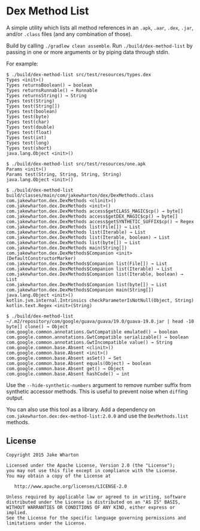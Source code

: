 Dex Method List
===============

A simple utility which lists all method references in an `.apk`, `.aar`, `.dex`, `.jar`, and/or
`.class` files (and any combination of those).

Build by calling `./gradlew clean assemble`. Run `./build/dex-method-list` by passing in one or
more arguments or by piping data through stdin.

For example:
```
$ ./build/dex-method-list src/test/resources/types.dex
Types <init>()
Types returnsBoolean() → boolean
Types returnsRunnable() → Runnable
Types returnsString() → String
Types test(String)
Types test(String[])
Types test(boolean)
Types test(byte)
Types test(char)
Types test(double)
Types test(float)
Types test(int)
Types test(long)
Types test(short)
java.lang.Object <init>()

$ ./build/dex-method-list src/test/resources/one.apk
Params <init>()
Params test(String, String, String, String)
java.lang.Object <init>()

$ ./build/dex-method-list build/classes/main/com/jakewharton/dex/DexMethods.class
com.jakewharton.dex.DexMethods <clinit>()
com.jakewharton.dex.DexMethods <init>()
com.jakewharton.dex.DexMethods access$getCLASS_MAGIC$cp() → byte[]
com.jakewharton.dex.DexMethods access$getDEX_MAGIC$cp() → byte[]
com.jakewharton.dex.DexMethods access$getSYNTHETIC_SUFFIX$cp() → Regex
com.jakewharton.dex.DexMethods list(File[]) → List
com.jakewharton.dex.DexMethods list(Iterable) → List
com.jakewharton.dex.DexMethods list(Iterable, boolean) → List
com.jakewharton.dex.DexMethods list(byte[]) → List
com.jakewharton.dex.DexMethods main(String[])
com.jakewharton.dex.DexMethods$Companion <init>(DefaultConstructorMarker)
com.jakewharton.dex.DexMethods$Companion list(File[]) → List
com.jakewharton.dex.DexMethods$Companion list(Iterable) → List
com.jakewharton.dex.DexMethods$Companion list(Iterable, boolean) → List
com.jakewharton.dex.DexMethods$Companion list(byte[]) → List
com.jakewharton.dex.DexMethods$Companion main(String[])
java.lang.Object <init>()
kotlin.jvm.internal.Intrinsics checkParameterIsNotNull(Object, String)
kotlin.text.Regex <init>(String)

$ ./build/dex-method-list ~/.m2/repository/com/google/guava/guava/19.0/guava-19.0.jar | head -10
byte[] clone() → Object
com.google.common.annotations.GwtCompatible emulated() → boolean
com.google.common.annotations.GwtCompatible serializable() → boolean
com.google.common.annotations.GwtIncompatible value() → String
com.google.common.base.Absent <clinit>()
com.google.common.base.Absent <init>()
com.google.common.base.Absent asSet() → Set
com.google.common.base.Absent equals(Object) → boolean
com.google.common.base.Absent get() → Object
com.google.common.base.Absent hashCode() → int
```

Use the `--hide-synthetic-numbers` argument to remove number suffix from synthetic accessor
methods. This is useful to prevent noise when `diff`ing output.

You can also use this tool as a library. Add a dependency on
`com.jakewharton.dex:dex-method-list:2.0.0` and use the `DexMethods.list` methods.


License
-------

    Copyright 2015 Jake Wharton

    Licensed under the Apache License, Version 2.0 (the "License");
    you may not use this file except in compliance with the License.
    You may obtain a copy of the License at

       http://www.apache.org/licenses/LICENSE-2.0

    Unless required by applicable law or agreed to in writing, software
    distributed under the License is distributed on an "AS IS" BASIS,
    WITHOUT WARRANTIES OR CONDITIONS OF ANY KIND, either express or implied.
    See the License for the specific language governing permissions and
    limitations under the License.
